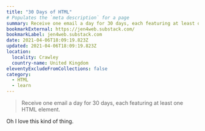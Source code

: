 ```yaml
---
title: "30 Days of HTML"
# Populates the `meta description` for a page
summary: Receive one email a day for 30 days, each featuring at least one HTML element.
bookmarkExternal: https://jen4web.substack.com/
bookmarkLabel: jen4web.substack.com
date: 2021-04-06T18:09:19.823Z
updated: 2021-04-06T18:09:19.823Z
location:
  locality: Crawley
  country-name: United Kingdom
eleventyExcludeFromCollections: false
category:
  - HTML
  - learn
---
```


> Receive one email a day for 30 days, each featuring at least one HTML element.

Oh I love this kind of thing.
